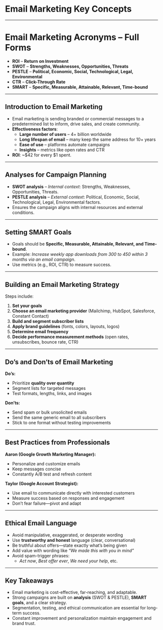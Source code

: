 # Email Marketing Key Concepts

---

# Email Marketing Acronyms – Full Forms

- **ROI** – **Return on Investment**  
- **SWOT** – **Strengths, Weaknesses, Opportunities, Threats**  
- **PESTLE** – **Political, Economic, Social, Technological, Legal, Environmental**  
- **CTR** – **Click-Through Rate**  
- **SMART** – **Specific, Measurable, Attainable, Relevant, Time-bound**  

---

## Introduction to Email Marketing
- Email marketing is sending branded or commercial messages to a predetermined list to inform, drive sales, and create community.  
- **Effectiveness factors**:  
  - **Large number of users** – 4+ billion worldwide  
  - **Long lifespan of email** – many keep the same address for 10+ years  
  - **Ease of use** – platforms automate campaigns  
  - **Insights** – metrics like open rates and CTR  
- **ROI**: ~$42 for every $1 spent.

---

## Analyses for Campaign Planning
- **SWOT analysis** – *Internal context*: Strengths, Weaknesses, Opportunities, Threats.  
- **PESTLE analysis** – *External context*: Political, Economic, Social, Technological, Legal, Environmental factors.  
- Ensures the campaign aligns with internal resources and external conditions.

---

## Setting SMART Goals
- Goals should be **Specific, Measurable, Attainable, Relevant, and Time-bound**.  
- Example: *Increase weekly app downloads from 300 to 450 within 3 months via an email campaign*.  
- Use metrics (e.g., ROI, CTR) to measure success.

---

## Building an Email Marketing Strategy
Steps include:
1. **Set your goals**  
2. **Choose an email marketing provider** (Mailchimp, HubSpot, Salesforce, Constant Contact)  
3. **Build and segment subscriber lists**  
4. **Apply brand guidelines** (fonts, colors, layouts, logos)  
5. **Determine email frequency**  
6. **Decide performance measurement methods** (open rates, unsubscribes, bounce rate, CTR)  

---

## Do’s and Don’ts of Email Marketing
**Do’s:**
- Prioritize **quality over quantity**
- Segment lists for targeted messages
- Test formats, lengths, links, and images

**Don’ts:**
- Send spam or bulk unsolicited emails
- Send the same generic email to all subscribers
- Stick to one format without testing improvements

---

## Best Practices from Professionals
**Aaron (Google Growth Marketing Manager):**
- Personalize and customize emails
- Keep messages concise
- Constantly A/B test and refresh content

**Taylor (Google Account Strategist):**
- Use email to communicate directly with interested customers
- Measure success based on responses and engagement
- Don’t fear failure—pivot and adapt

---

## Ethical Email Language
- Avoid manipulative, exaggerated, or desperate wording
- Use **trustworthy and honest** language (clear, conversational)
- Be truthful about offers—state exactly what’s being given
- Add value with wording like *“We made this with you in mind”*
- Avoid spam-trigger phrases:  
  - *Act now*, *Best offer ever*, *We need your help*, etc.

---

## Key Takeaways
- Email marketing is cost-effective, far-reaching, and adaptable.
- Strong campaigns are built on **analysis** (SWOT & PESTLE), **SMART goals**, and a clear strategy.
- Segmentation, testing, and ethical communication are essential for long-term success.
- Constant improvement and personalization maintain engagement and brand trust.

